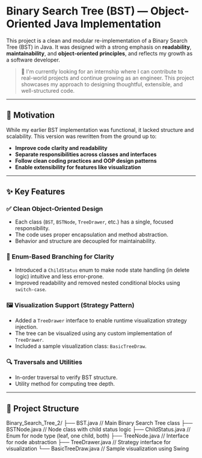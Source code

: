 # Binary Search Tree (BST) — Object-Oriented Java Implementation

This project is a clean and modular re-implementation of a Binary Search Tree (BST) in Java. It was designed with a strong emphasis on **readability**, **maintainability**, and **object-oriented principles**, and reflects my growth as a software developer.

> 🎯 I'm currently looking for an internship where I can contribute to real-world projects and continue growing as an engineer. This project showcases my approach to designing thoughtful, extensible, and well-structured code.

---

## 🧠 Motivation

While my earlier BST implementation was functional, it lacked structure and scalability. This version was rewritten from the ground up to:

- **Improve code clarity and readability**
- **Separate responsibilities across classes and interfaces**
- **Follow clean coding practices and OOP design patterns**
- **Enable extensibility for features like visualization**

---

## ✨ Key Features

### ✅ Clean Object-Oriented Design
- Each class (`BST`, `BSTNode`, `TreeDrawer`, etc.) has a single, focused responsibility.
- The code uses proper encapsulation and method abstraction.
- Behavior and structure are decoupled for maintainability.

### 🔁 Enum-Based Branching for Clarity
- Introduced a `ChildStatus` enum to make node state handling (in delete logic) intuitive and less error-prone.
- Improved readability and removed nested conditional blocks using `switch-case`.

### 🖼️ Visualization Support (Strategy Pattern)
- Added a `TreeDrawer` interface to enable runtime visualization strategy injection.
- The tree can be visualized using any custom implementation of `TreeDrawer`.
- Included a sample visualization class: `BasicTreeDraw`.

### 🔍 Traversals and Utilities
- In-order traversal to verify BST structure.
- Utility method for computing tree depth.

---

## 📁 Project Structure

Binary_Search_Tree_2/ ├── BST.java // Main Binary Search Tree class ├── BSTNode.java // Node class with child status logic ├── ChildStatus.java // Enum for node type (leaf, one child, both) ├── TreeNode.java // Interface for node abstraction ├── TreeDrawer.java // Strategy interface for visualization └── BasicTreeDraw.java // Sample visualization using Swing
